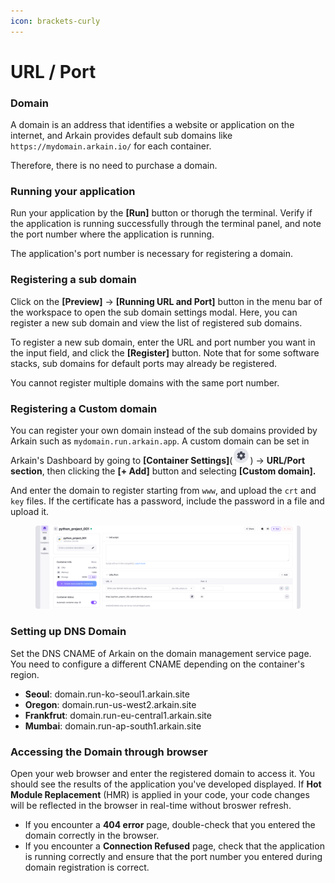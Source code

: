 ```yaml
---
icon: brackets-curly
---
```


# URL / Port

### Domain <a href="#domain" id="domain"></a>

A domain is an address that identifies a website or application on the internet, and Arkain provides default sub domains like `https://mydomain.arkain.io/` for each container.

Therefore, there is no need to purchase a domain.

### Running your application <a href="#running-your-application" id="running-your-application"></a>

Run your application by the **\[Run]** button or thorugh the terminal. Verify if the application is running successfully through the terminal panel, and note the port number where the application is running.

The application's port number is necessary for registering a domain.

### Registering a sub domain <a href="#registering-a-domain" id="registering-a-domain"></a>

Click on the **\[Preview]** → **\[Running URL and Port]** button in the menu bar of the workspace to open the sub domain settings modal. Here, you can register a new sub domain and view the list of registered sub domains.

To register a new sub domain, enter the URL and port number you want in the input field, and click the **\[Register]** button. Note that for some software stacks, sub domains for default ports may already be registered.

You cannot register multiple domains with the same port number.

### Registering a Custom domain <a href="#registering-a-custom-domain" id="registering-a-custom-domain"></a>

You can register your own domain instead of the sub domains provided by Arkain such as `mydomain.run.arkain.app`. A custom domain can be set in Arkain's Dashboard by going to **\[Container Settings]**(![](<../../.gitbook/assets/new_setting (1).png>)) → **URL/Port section**, then clicking the **\[+ Add]** button and selecting **\[Custom domain].**

And enter the domain to register starting from `www`, and upload the `crt` and `key` files. If the certificate has a password, include the password in a file and upload it.

<figure><img src="../../.gitbook/assets/port_01.png" alt=""><figcaption></figcaption></figure>

### **Setting up DNS Domain**

Set the DNS CNAME of Arkain on the domain management service page. You need to configure a different CNAME depending on the container's region.

* **Seoul**: domain.run-ko-seoul1.arkain.site
* **Oregon**: domain.run-us-west2.arkain.site
* **Frankfrut**: domain.run-eu-central1.arkain.site
* **Mumbai**: domain.run-ap-south1.arkain.site

### Accessing the Domain through browser <a href="#accessing-the-domain-through-browser" id="accessing-the-domain-through-browser"></a>

Open your web browser and enter the registered domain to access it. You should see the results of the application you've developed displayed. If **Hot Module Replacement** (HMR) is applied in your code, your code changes will be reflected in the browser in real-time without broswer refresh.

* If you encounter a **404 error** page, double-check that you entered the domain correctly in the browser.
* If you encounter a **Connection Refused** page, check that the application is running correctly and ensure that the port number you entered during domain registration is correct.

[\
](https://help.goorm.io/en/goormide/workspace/features/commands)
